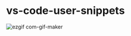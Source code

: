 # vs-code-user-snippets

![ezgif com-gif-maker](https://user-images.githubusercontent.com/62966040/147246000-f9ee19cf-35fc-4780-a41a-e676f8e29692.gif)
